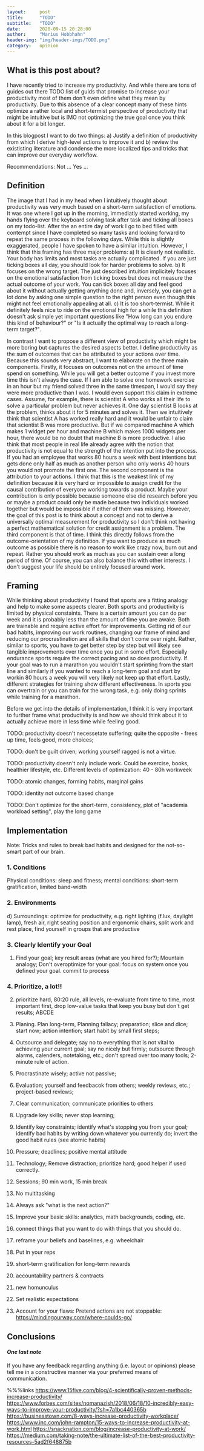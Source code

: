 ```yaml
---
layout:     post
title:      "TODO"
subtitle:   "TODO"
date:       2020-09-15 20:28:00
author:     "Marius Hobbhahn"
header-img: "img/header-imgs/TODO.png"
category:   opinion
---
```


## **What is this post about?**

I have recently tried to increase my productivity. And while there are tons of guides out there TODO:list of guids that promise to increase your productivity most of them don't even define what they mean by productivity. Due to this absence of a clear concept many of these hints optimize a rather local and short-termist perspective of productivity that might be intuitive but is IMO not optimizing the true goal once you think about it for a bit longer. 

In this blogpost I want to do two things: a) Justify a definition of productivity from which I derive high-level actions to improve it and b) review the exististing literature and condense the more localized tips and tricks that can improve our everyday workflow. 

Recommendations: Not ... Yes ...

## Definition

The image that I had in my head when I intuitively thought about productivity was very much based on a short-term satisfaction of emotions. It was one where I got up in the morning, immediatly started working, my hands flying over the keyboard solving task after task and ticking all boxes on my todo-list. After the an entire day of work I go to bed filled with contempt since I have completed so many tasks and looking forward to repeat the same process in the following days. While this is slightly exaggerated, people I have spoken to have a similar intuition. However, I think that this framing has three major problems: a) It is clearly not realistic. Your body has limits and most tasks are actually complicated. If you are just ticking boxes all day, you should look for harder problems to solve. b) It focuses on the wrong target. The just described intuition implicitely focuses on the emotional satisfaction from ticking boxes but does not measure the actual outcome of your work. You can tick boxes all day and feel good about it without actually getting anything done and, inversely, you can get a lot done by asking one simple question to the right person even though this might not feel emotionally appealing at all. c) It is too short-termist. While it definitely feels nice to ride on the emotional high for a while this definition doesn't ask simple yet important questions like "How long can you endure this kind of behaviour?" or "Is it actually the optimal way to reach a long-term target?".

In contrast I want to propose a different view of productivity which might be more boring but captures the desired aspects better. I define productivity as the sum of outcomes that can be attributed to your actions over time. Because this sounds very abstract, I want to elaborate on the three main components. 
Firstly, it focuses on outcomes not on the amount of time spend on something. While you will get a better outcome if you invest more time this isn't always the case. If I am able to solve one homework exercise in an hour but my friend solved three in the same timespan, I would say they were more productive than I was. I would even support this claim in extreme cases. Assume, for example, there is scientist A who works all their life to solve a particular problem but never achieves it. One day scientist B looks at the problem, thinks about it for 5 minutes and solves it. Then we intuitively think that scientist A has worked really hard and it would be unfair to claim that scientist B was more productive. But if we compared machine A which makes 1 widget per hour and machine B which makes 1000 widgets per hour, there would be no doubt that machine B is more productive. I also think that most people in real life already agree with the notion that productivity is not equal to the strength of the intention put into the process. If you had an employee that works 80 hours a week with best intentions but gets done only half as much as another person who only works 40 hours you would not promote the first one. 
The second component is the attribution to your actions. I think that this is the weakest link of my definition because it is very hard or impossible to assign credit for the causal contribution of everyone working towards a product. Maybe your contribution is only possible because someone else did research before you or maybe a product could only be made because two individuals worked together but would be impossible if either of them was missing. However, the goal of this post is to think about a concept and not to derive a universally optimal measurement for productivity so I don't think not having a perfect mathematical solution for credit assignment is a problem. 
The third component is that of time. I think this directly follows from the outcome-orientation of my definition. If you want to produce as much outcome as possible there is no reason to work like crazy now, burn out and repeat. Rather you should work as much as you can sustain over a long period of time. Of course, you can also balance this with other interests. I don't suggest your life should be entirely focused around work. 

## Framing

While thinking about productivity I found that sports are a fitting analogy and help to make some aspects clearer. Both sports and productivity is limited by physical constaints. There is a certain amount you can do per week and it is probably less than the amount of time you are awake. Both are trainable and require active effort for improvements. Getting rid of our bad habits, improving our work routines, changing our frame of mind and reducing our procrastination are all skills that don't come over night. Rather, similar to sports, you have to get better step by step but will likely see tangible improvements over time once you put in some effort. Especially endurance sports require the correct pacing and so does productivity. If your goal was to run a marathon you wouldn't start sprinting from the start line and similarly if you wanted to reach a long-term goal and start by workin 80 hours a week you will very likely not keep up that effort. Lastly, different strategies for training show different effectiveness. In sports you can overtrain or you can train for the wrong task, e.g. only doing sprints while training for a marathon. 

Before we get into the details of implementation, I think it is very important to further frame what productivity is and how we should think about it to actually achieve more in less time while feeling good. 

TODO: productivity doesn't necessetate suffering; quite the opposite - frees up time, feels good, more choices;

TODO: don't be guilt driven; working yourself ragged is not a virtue.

TODO: productivity doesn't only include work. Could be exercise, books, healthier lifestyle, etc.  Different levels of optimization: 40 - 80h workweek

TODO: atomic changes, forming habits, marginal gains

TODO: identity not outcome based change

TODO: Don't optimize for the short-term, consistency, plot of "academia workload setting", play the long game


## Implementation

Note: Tricks and rules to break bad habits and designed for the not-so-smart part of our brain. 

### 1. Conditions 

Physical conditions: sleep and fitness; mental conditions: short-term gratification, limited band-width

### 2. Environments

d) Surroundings: optimize for productivity, e.g. right lighting (f.lux, daylight lamp), fresh air, right seating position and ergonomic chairs, split work and rest place, find yourself in groups that are productive

### 3. Clearly Identify your Goal

1. Find your goal; key result areas (what are you hired for?); Mountain analogy; Don't overoptimize for your goal: focus on system once you defined your goal. commit to process

### 4. Prioritize, a lot!!

2. prioritize hard, 80:20 rule, all levels, re-evaluate from time to time, most important first, drop low-value tasks that keep you busy but don't get results; ABCDE

3. Planing. Plan long-term, Planning fallacy; preparation; slice and dice; start now; action intention; start habit by small first steps; 

4. Outsource and delegate; say no to everything that is not vital to achieving your current goal; say no nicely but firmly; outsource through alarms, calenders, notetaking, etc.; don't spread over too many tools; 2-minute rule of action.

5. Procrastinate wisely; active not passive; 

6. Evaluation; yourself and feedbacok from others; weekly reviews, etc.; project-based reviews; 

7. Clear communication; communicate priorities to others

8. Upgrade key skills; never stop learning; 

9. Identify key constraints; identify what's stopping you from your goal; identify bad habits by writing down whatever you currently do; invert the good habit rules (see atomic habits)

10. Pressure; deadlines; positive mental attitude

11. Technology; Remove distraction; prioritize hard; good helper if used correctly.

12. Sessions; 90 min work, 15 min break

13. No multitasking

14. Always ask "what is the next action?"

15. Improve your basic skills: analytics, math backgrounds, coding, etc. 

16. connect things that you want to do with things that you should do. 

17. reframe your beliefs and baselines, e.g. wheelchair

18. Put in your reps

19. short-term gratification for long-term rewards

20. accountability partners & contracts

21. new homunculus

22. Set realistic expectations

23. Account for your flaws: Pretend actions are not stoppable: https://mindingourway.com/where-coulds-go/

## Conclusions


#### ***One last note***

If you have any feedback regarding anything (i.e. layout or opinions) please tell me in a constructive manner via your preferred means of communication.


%%%links
https://www.15five.com/blog/4-scientifically-proven-methods-increase-productivity/
https://www.forbes.com/sites/nomanazish/2018/06/18/10-incredibly-easy-ways-to-improve-your-productivity/?sh=7a1bc440365b
https://businesstown.com/8-ways-increase-productivity-workplace/
https://www.inc.com/john-rampton/15-ways-to-increase-productivity-at-work.html
https://snacknation.com/blog/increase-productivity-at-work/
https://medium.com/taking-note/the-ultimate-list-of-the-best-productivity-resources-5ad2f648875b


